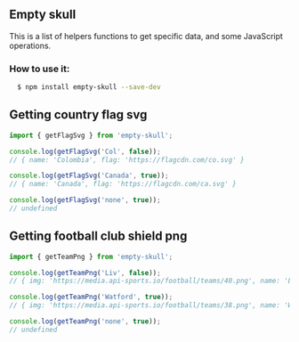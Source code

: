 ## Empty skull
This is a list of helpers functions to get specific data, and
some JavaScript operations.

### How to use it:

```bash
  $ npm install empty-skull --save-dev
```

## Getting country flag svg

```javascript
import { getFlagSvg } from 'empty-skull';

console.log(getFlagSvg('Col', false)); 
// { name: 'Colombia', flag: 'https://flagcdn.com/co.svg' }

console.log(getFlagSvg('Canada', true));
// { name: 'Canada', flag: 'https://flagcdn.com/ca.svg' }

console.log(getFlagSvg('none', true));
// undefined
```

## Getting football club shield png

```javascript
import { getTeamPng } from 'empty-skull';

console.log(getTeamPng('Liv', false)); 
// { img: 'https://media.api-sports.io/football/teams/40.png', name: 'Liverpool' }

console.log(getTeamPng('Watford', true));
// { img: 'https://media.api-sports.io/football/teams/38.png', name: 'Watford' }

console.log(getTeamPng('none', true));
// undefined
```
